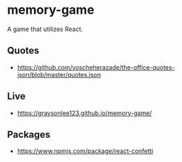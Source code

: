 # memory-game
A game that utilizes React.

## Quotes
- https://github.com/yoscheherazade/the-office-quotes-json/blob/master/quotes.json

## Live
- https://graysonlee123.github.io/memory-game/

## Packages
- https://www.npmjs.com/package/react-confetti